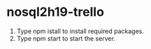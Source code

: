 # nosql2h19-trello
1. Type npm istall to install required packages.
2. Type npm start to start the server.
